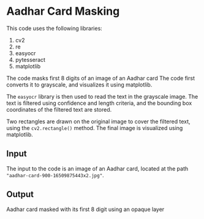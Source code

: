 # Aadhar Card Masking

This code uses the following libraries:
1. cv2
2. re
3. easyocr
4. pytesseract
5. matplotlib

The code masks first 8 digits of  an image of an Aadhar card
The code first converts it to grayscale, and visualizes it using matplotlib.

The `easyocr` library is then used to read the text in the grayscale image. The text is filtered using confidence and length criteria, and the bounding box coordinates of the filtered text are stored.

Two rectangles are drawn on the original image to cover the filtered text, using the `cv2.rectangle()` method. The final image is visualized using matplotlib.

## Input
The input to the code is an image of an Aadhar card, located at the path `"aadhar-card-900-16509875443x2.jpg"`.

## Output
Aadhar card masked with its first 8 digit using an opaque layer
